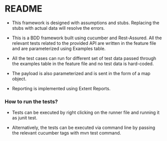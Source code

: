 # README #

- This framework is designed with assumptions and stubs. Replacing the stubs with actual data will resolve the errors.

- This is a BDD framework built using cucumber and Rest-Assured. All the relevant tests related to the provided API are written in the feature file and are parameterized using Examples table.

- All the test cases can run for different set of test data passed through the examples table in the feature file and no test data is hard-coded.

- The payload is also parameterized and is sent in the form of a map object.

- Reporting is implemented using Extent Reports.



### How to run the tests? ###

- Tests can be executed by right clicking on the runner file and running it as junit test.

- Alternatively, the tests can be executed via command line by passing the relevant cucumber tags with mvn test command.